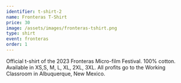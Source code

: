```yaml
---
identifier: t-shirt-2
name: Fronteras T-Shirt
price: 30
image: /assets/images/fronteras-tshirt.png
type: shirt
event: fronteras
order: 1
---
```

Official t-shirt of the 2023 Fronteras Micro-film Festival. 100% cotton. Available in XS,S, M, L, XL, 2XL, 3XL. All profits go to the Working Classroom in Albuquerque, New Mexico.
